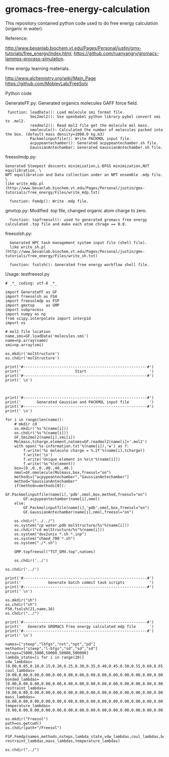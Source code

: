 # gromacs-free-energy-calculation
This repository contained python code used to do free energy calculation (organic in water).   

Reference:  

http://www.bevanlab.biochem.vt.edu/Pages/Personal/justin/gmx-tutorials/free_energy/index.html; https://github.com/ruanyangry/gromacs-lammps-process-simulation.

Free energy learning materials.  

http://www.alchemistry.org/wiki/Main_Page  
https://github.com/MobleyLab/FreeSolv 

Python code  

GenerateFF.py: Generated organics molecules GAFF force field.
     
     function: loadData(): Load molecule smi format file.  
               Smi2mol2(): Use openbabel python library pybel convert smi to .mol2.
               readmol2(): Read mol2 file get the molecule mol mass.
               nmolecule(): Calculated the number of molecules packed into the box. (default mass density=1000.0 kg.m3)
               Packmolinputfile(): Write PACKMOL input file.
               acpypeantechamber(): Generated acpypeantechamber.sh file.
               GaussianAntechamber: Generated GaussianAntechamber.sh file.  
               
freesolmdp.py:   

    Generated Steepest descents minimization,L-BFGS minimization,NVT equilibration, \
    NPT equilibration and Data collection under an NPT ensemble .mdp file.  \
    like write_mdp.pl (http://www.bevanlab.biochem.vt.edu/Pages/Personal/justin/gmx-tutorials/free_energy/Files/write_mdp.txt)  
               
      function: Femdp(): Write .mdp file.
      
gmxtop.py: Modified .top file, changed organic atom charge to zero.

      function: topfreesol(): used to generated gromacs free energy calculated .top file and make each atom chrage == 0.0.  
      
freesolsh.py:   
      
      Generated HPC task management system input file (shell file).  
      like write_sh.pl (http://www.bevanlab.biochem.vt.edu/Pages/Personal/justin/gmx-tutorials/free_energy/Files/write_sh.txt)  

      function: fsolsh(): Generated free energy workflow shell file.  
      
Usage:  testfreesol.py  
  
    # _*_ coding: utf-8 _*_

    import GenerateFF as GF
    import freesolsh as FSH
    import freesolmdp as FSP
    import gmxtop     as GMP
    import subprocess
    import numpy as np
    from scipy.interpolate import interp1d
    import os
    
    # mol2 file location
    name,smi=GF.loadData('molecules.smi')
    name=np.array(name)
    smi=np.array(smi)
    
    os.mkdir('molStructure')
    os.chdir('molStructure')
    
    print('#-------------------------------------------------------#')
    print('                        Start                            ')
    print('#-------------------------------------------------------#')
    print(' \n')
    
    
    
    print('#-------------------------------------------------------#')
    print('       Generated Gaussian and PACKMOL input file         ')
    print('#-------------------------------------------------------#')
    print(' \n')
    
    for i in range(len(name)):
    	# mkdir cd 
    	os.mkdir('%s'%(name[i]))
    	os.chdir('%s'%(name[i]))
    	GF.Smi2mol2(name[i],smi[i])
    	Molmass,tcharge,element,natoms=GF.readmol2(name[i]+'.mol2')
    	with open('%s-information.txt'%(name[i]),'w') as f:
    		f.write('%s molecule charge = %.2f'%(name[i],tcharge))
    		f.write('\n')
    		f.write('Unique element in %s\n'%(name[i]))
    		f.write('%s'%(element))
    	box=[0.,0.,0.,40.,40.,40.]
    	nmol=GF.nmolecule(Molmass,box,freesol="on")
    	methods=["acpypeantechamber","GaussianAntechamber"]
    	method="GaussianAntechamber"
    	if(method==methods[0]):
    		GF.Packmolinputfile(name[i],'pdb',nmol,box,method,freesol="on")
    		GF.acpypeantechamber(name[i],nmol)
    	else:
    		GF.Packmolinputfile(name[i],'pdb',nmol,box,freesol="on")
    		GF.GaussianAntechamber(name[i],nmol,freesol="on")
    	
    	os.chdir("../../")
    	os.system("cp water.pdb molStructure/%s"%(name[i]))
    	os.chdir("cd molStructure/%s"%(name[i]))
    	os.system("dos2unix *.sh *.inp")
    	os.system("chmod 700 *.sh")
    	os.system("./*.sh")
    	
    	GMP.topfreesol("TST_GMX.top",natoms)
    	
    	os.chdir('../')
    	
    os.chdir('../')
    	
    print('#-------------------------------------------------------#')
    print('            Generate batch commit task scripts           ')
    print('#-------------------------------------------------------#')
    print(' \n')
    
    os.mkdir("sh")
    os.chdir("sh")
    FSH.fsolsh(21,name,16)	
    os.chdir("../")	
    
    print('#-------------------------------------------------------#')
    print('   Generate GROMACS Free energy calculated mdp file      ')
    print('#-------------------------------------------------------#')
    print(' \n')
    
    names=["steep","lbfgs","nvt","npt","pd"]
    methods=["steep","l-bfgs","sd","sd","sd"]
    nsteps=[5000,5000,50000,50000,500000]
    lambda_state=[i for i in range(20)]
    vdw_lambdas=[0.00,0.05,0.10,0.15,0.20,0.25,0.30,0.35,0.40,0.45,0.50,0.55,0.60,0.65,0.70,0.75,0.80,0.85,0.90,0.95,1.00]
    coul_lambdas=[0.00,0.00,0.00,0.00,0.00,0.00,0.00,0.00,0.00,0.00,0.00,0.00,0.00,0.00,0.00,0.00,0.00,0.00,0.00,0.00,0.00]
    bonded_lambdas=[0.00,0.00,0.00,0.00,0.00,0.00,0.00,0.00,0.00,0.00,0.00,0.00,0.00,0.00,0.00,0.00,0.00,0.00,0.00,0.00,0.00]
    restraint_lambdas=[0.00,0.00,0.00,0.00,0.00,0.00,0.00,0.00,0.00,0.00,0.00,0.00,0.00,0.00,0.00,0.00,0.00,0.00,0.00,0.00,0.00]
    mass_lambdas=[0.00,0.00,0.00,0.00,0.00,0.00,0.00,0.00,0.00,0.00,0.00,0.00,0.00,0.00,0.00,0.00,0.00,0.00,0.00,0.00,0.00]
    temperature_lambdas=[0.00,0.00,0.00,0.00,0.00,0.00,0.00,0.00,0.00,0.00,0.00,0.00,0.00,0.00,0.00,0.00,0.00,0.00,0.00,0.00,0.00]
    
    os.mkdir("Freesol")
    path=os.getcwd()
    os.chdir(path+"/Freesol")
    
    FSP.Femdp(names,methods,nsteps,lambda_state,vdw_lambdas,coul_lambdas,bonded_lambdas,\
    restraint_lambdas,mass_lambdas,temperature_lambdas)
    
    os.chdir("../")  

